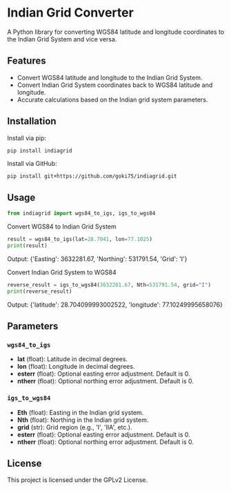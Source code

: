 # Indian Grid Converter

A Python library for converting WGS84 latitude and longitude coordinates to the Indian Grid System and vice versa.

## Features

- Convert WGS84 latitude and longitude to the Indian Grid System.
- Convert Indian Grid System coordinates back to WGS84 latitude and longitude.
- Accurate calculations based on the Indian grid system parameters.

## Installation

Install via pip:

```bash
pip install indiagrid
```

Install via GitHub:
```
pip install git+https://github.com/goki75/indiagrid.git
```
## Usage

```python
from indiagrid import wgs84_to_igs, igs_to_wgs84
```
Convert WGS84 to Indian Grid System
```python
result = wgs84_to_igs(lat=28.7041, lon=77.1025)
print(result)
```
Output: {'Easting': 3632281.67, 'Northing': 531791.54, 'Grid': 'I'}

Convert Indian Grid System to WGS84
```python
reverse_result = igs_to_wgs84(3632281.67, Nth=531791.54, grid="I")
print(reverse_result)
```
Output: {'latitude': 28.704099993002522, 'longitude': 77.10249995658076}


## Parameters

### `wgs84_to_igs`

- **lat** (float): Latitude in decimal degrees.
- **lon** (float): Longitude in decimal degrees.
- **esterr** (float): Optional easting error adjustment. Default is 0.
- **ntherr** (float): Optional northing error adjustment. Default is 0.

### `igs_to_wgs84`

- **Eth** (float): Easting in the Indian grid system.
- **Nth** (float): Northing in the Indian grid system.
- **grid** (str): Grid region (e.g., 'I', 'IIA', etc.).
- **esterr** (float): Optional easting error adjustment. Default is 0.
- **ntherr** (float): Optional northing error adjustment. Default is 0.

## License

This project is licensed under the GPLv2 License.
```

